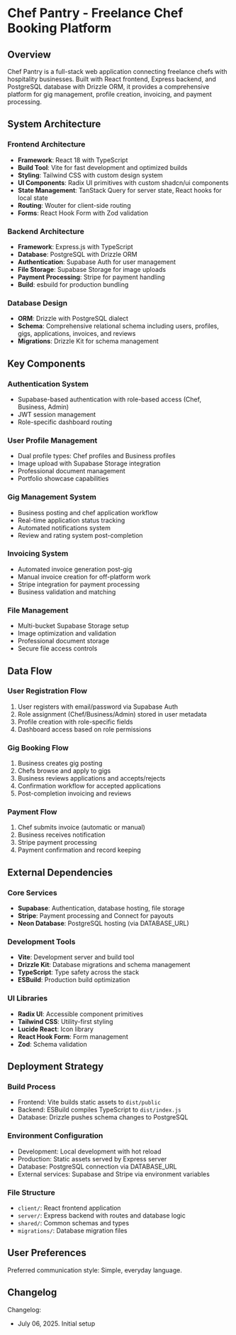 # Chef Pantry - Freelance Chef Booking Platform

## Overview

Chef Pantry is a full-stack web application connecting freelance chefs with hospitality businesses. Built with React frontend, Express backend, and PostgreSQL database with Drizzle ORM, it provides a comprehensive platform for gig management, profile creation, invoicing, and payment processing.

## System Architecture

### Frontend Architecture
- **Framework**: React 18 with TypeScript
- **Build Tool**: Vite for fast development and optimized builds
- **Styling**: Tailwind CSS with custom design system
- **UI Components**: Radix UI primitives with custom shadcn/ui components
- **State Management**: TanStack Query for server state, React hooks for local state
- **Routing**: Wouter for client-side routing
- **Forms**: React Hook Form with Zod validation

### Backend Architecture
- **Framework**: Express.js with TypeScript
- **Database**: PostgreSQL with Drizzle ORM
- **Authentication**: Supabase Auth for user management
- **File Storage**: Supabase Storage for image uploads
- **Payment Processing**: Stripe for payment handling
- **Build**: esbuild for production bundling

### Database Design
- **ORM**: Drizzle with PostgreSQL dialect
- **Schema**: Comprehensive relational schema including users, profiles, gigs, applications, invoices, and reviews
- **Migrations**: Drizzle Kit for schema management

## Key Components

### Authentication System
- Supabase-based authentication with role-based access (Chef, Business, Admin)
- JWT session management
- Role-specific dashboard routing

### User Profile Management
- Dual profile types: Chef profiles and Business profiles
- Image upload with Supabase Storage integration
- Professional document management
- Portfolio showcase capabilities

### Gig Management System
- Business posting and chef application workflow
- Real-time application status tracking
- Automated notifications system
- Review and rating system post-completion

### Invoicing System
- Automated invoice generation post-gig
- Manual invoice creation for off-platform work
- Stripe integration for payment processing
- Business validation and matching

### File Management
- Multi-bucket Supabase Storage setup
- Image optimization and validation
- Professional document storage
- Secure file access controls

## Data Flow

### User Registration Flow
1. User registers with email/password via Supabase Auth
2. Role assignment (Chef/Business/Admin) stored in user metadata
3. Profile creation with role-specific fields
4. Dashboard access based on role permissions

### Gig Booking Flow
1. Business creates gig posting
2. Chefs browse and apply to gigs
3. Business reviews applications and accepts/rejects
4. Confirmation workflow for accepted applications
5. Post-completion invoicing and reviews

### Payment Flow
1. Chef submits invoice (automatic or manual)
2. Business receives notification
3. Stripe payment processing
4. Payment confirmation and record keeping

## External Dependencies

### Core Services
- **Supabase**: Authentication, database hosting, file storage
- **Stripe**: Payment processing and Connect for payouts
- **Neon Database**: PostgreSQL hosting (via DATABASE_URL)

### Development Tools
- **Vite**: Development server and build tool
- **Drizzle Kit**: Database migrations and schema management
- **TypeScript**: Type safety across the stack
- **ESBuild**: Production build optimization

### UI Libraries
- **Radix UI**: Accessible component primitives
- **Tailwind CSS**: Utility-first styling
- **Lucide React**: Icon library
- **React Hook Form**: Form management
- **Zod**: Schema validation

## Deployment Strategy

### Build Process
- Frontend: Vite builds static assets to `dist/public`
- Backend: ESBuild compiles TypeScript to `dist/index.js`
- Database: Drizzle pushes schema changes to PostgreSQL

### Environment Configuration
- Development: Local development with hot reload
- Production: Static assets served by Express server
- Database: PostgreSQL connection via DATABASE_URL
- External services: Supabase and Stripe via environment variables

### File Structure
- `client/`: React frontend application
- `server/`: Express backend with routes and database logic
- `shared/`: Common schemas and types
- `migrations/`: Database migration files

## User Preferences

Preferred communication style: Simple, everyday language.

## Changelog

Changelog:
- July 06, 2025. Initial setup